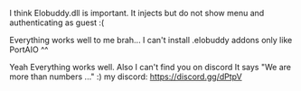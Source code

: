 I think Elobuddy.dll is important. It injects but do not show menu and authenticating as guest :(


Everything works well to me brah... I can't install .elobuddy addons only like PortAIO ^^

Yeah Everything works well.  Also I can't find you on discord It says "We are more than numbers ..." :)
 my discord: https://discord.gg/dPtpV
